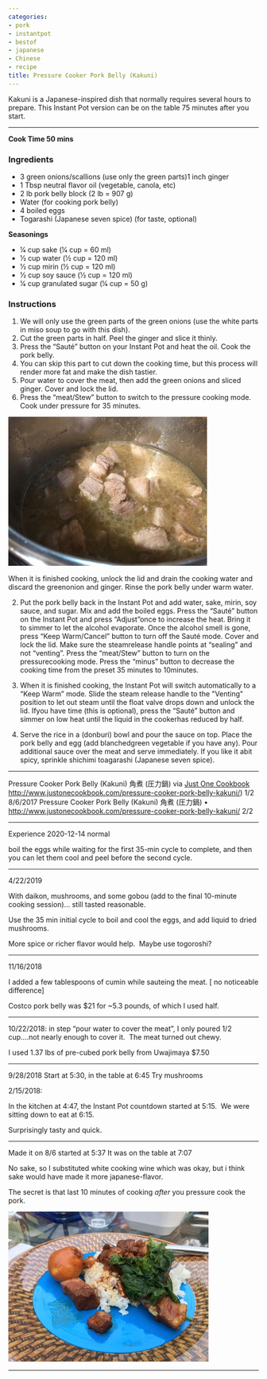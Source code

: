 ```yaml
---
categories:
- pork
- instantpot
- bestof
- japanese
- Chinese
- recipe
title: Pressure Cooker Pork Belly (Kakuni)
---
```


Kakuni is a Japanese-inspired dish that normally requires several hours to prepare. This Instant Pot version can be on the table 75 minutes after you start.

***

**Cook Time 50 mins**


### Ingredients

- 3 green onions/scallions (use only the green parts)1 inch ginger
- 1 Tbsp neutral flavor oil (vegetable, canola, etc)
- 2 lb pork belly block (2 lb = 907 g)
- Water (for cooking pork belly)
- 4 boiled eggs
-  Togarashi (Japanese seven spice) (for taste, optional)

**Seasonings**
- 1⁄4 cup sake (1⁄4 cup = 60 ml)
- 1⁄2 cup water (1⁄2 cup = 120 ml)
- 1⁄2 cup mirin (1⁄2 cup = 120 ml)
- 1⁄2 cup soy sauce (1⁄2 cup = 120 ml)
- 1⁄4 cup granulated sugar (1⁄4 cup = 50 g)

### Instructions

1. We will only use the green parts of the green onions (use the white parts in miso soup to go with this dish).
2. Cut the green parts in half. Peel the ginger and slice it thinly.
3. Press the “Sauté” button on your Instant Pot and heat the oil. Cook the pork belly.
4. You can skip this part to cut down the cooking time, but this process will render more fat and make the dish tastier.
5. Pour water to cover the meat, then add the green onions and sliced ginger. Cover and lock the lid. 
6. Press the “meat/Stew” button to switch to the pressure cooking mode. Cook under pressure for 35 minutes.


![](attachment/porkBellyCooking.jpg)

When it is finished cooking, unlock the lid and drain the cooking water and discard the greenonion and ginger. Rinse the pork belly under warm water.

2. Put the pork belly back in the Instant Pot and add water, sake, mirin, soy sauce, and sugar. Mix and add the boiled eggs. Press the “Sauté” button on the Instant Pot and press “Adjust”once to increase the heat. Bring it to simmer to let the alcohol evaporate. Once the alcohol smell is gone, press “Keep Warm/Cancel” button to turn off the Sauté mode. Cover and lock the lid. Make sure the steamrelease handle points at “sealing” and not “venting”. Press the “meat/Stew” button to turn on the pressurecooking mode. Press the “minus” button to decrease the cooking time from the preset 35 minutes to 10minutes.

3. When it is finished cooking, the Instant Pot will switch automatically to a “Keep Warm” mode. Slide the steam release handle to the "Venting" position to let out steam until the float valve drops down and unlock the lid. Ifyou have time (this is optional), press the “Sauté” button and simmer on low heat until the liquid in the cookerhas reduced by half.

4. Serve the rice in a (donburi) bowl and pour the sauce on top. Place the pork belly and egg (add blanchedgreen vegetable if you have any). Pour additional sauce over the meat and serve immediately. If you like it abit spicy, sprinkle shichimi toagarashi (Japanese seven spice).

***

Pressure Cooker Pork Belly (Kakuni) 角煮 (圧力鍋)
via [Just One Cookbook]()
http://www.justonecookbook.com/pressure-cooker-pork-belly-kakuni/) 1/2
8/6/2017 Pressure Cooker Pork Belly (Kakuni) 角煮 (圧力鍋) • 
http://www.justonecookbook.com/pressure-cooker-pork-belly-kakuni/ 2/2


***
 Experience
2020-12-14 normal

boil the eggs while waiting for the first 35-min cycle to complete, and then you can let them cool and peel before the second cycle.

* * *

4/22/2019

With daikon, mushrooms, and some gobou (add to the final 10-minute cooking session)… still tasted reasonable.

Use the 35 min initial cycle to boil and cool the eggs, and add liquid to dried mushrooms.

More spice or richer flavor would help.  Maybe use togoroshi?

* * *

11/16/2018

I added a few tablespoons of cumin while sauteing the meat. [ no noticeable difference]

Costco pork belly was $21 for ~5.3 pounds, of which I used half.

* * *

10/22/2018: in step “pour water to cover the meat”, I only poured 1/2 cup….not nearly enough to cover it.  The meat turned out chewy.

I used 1.37 lbs of pre-cubed pork belly from Uwajimaya $7.50

* * *

9/28/2018
Start at 5:30, in the table at 6:45
Try mushrooms

2/15/2018:

In the kitchen at 4:47, the Instant Pot countdown started at 5:15.  We were sitting down to eat at 6:15.

Surprisingly tasty and quick.

* * *

Made it on 8/6
started at 5:37
It was on the table at 7:07

No sake, so I substituted white cooking wine which was okay, but i think sake would have made it more japanese-flavor.

The secret is that last 10 minutes of cooking *after* you pressure cook the pork.

![](attachment/pork-belly-kakuni-final.jpg)

* * *